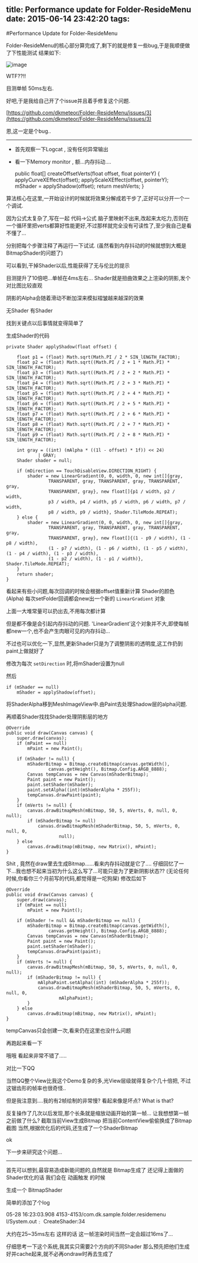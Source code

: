 title: Performance update for Folder-ResideMenu
date: 2015-06-14 23:42:20
tags:
---
#Performance Update for Folder-ResideMenu

Folder-ResideMenu的核心部分算完成了,剩下的就是修复一些bug,于是我顺便做了下性能测试
结果如下:


![image](../images/folder-residemenu-performance-bad.png)


WTF??!!

目测单帧 50ms左右.

好吧,于是我给自己开了个issue并且着手修复这个问题.

[https://github.com/dkmeteor/Folder-ResideMenu/issues/3](https://github.com/dkmeteor/Folder-ResideMenu/issues/3)

恩,这一定是个bug..

---
- 首先观察一下Logcat , 没有任何异常输出
- 看一下Memory monitor , 额...内存抖动....



    public float[] createOffsetVerts(float offset, float pointerY) {
        applyCurveXEffect(offset);
        applyScaleXEffect(offset, pointerY);
        mShader = applyShadow(offset);
        return meshVerts;
    }



算法核心在这里,一开始设计的时候就将效果分解成若干步了,正好可以分开一个一个调试.

因为公式太复杂了,写在一起 代码->公式 脑子里映射不出来,改起来太吃力,否则在一个循环里把verts都算好性能更好,不过那样就完全没有可读性了,至少我自己是看不懂了...

分别把每个步骤注释了再运行一下试试.
(虽然看到内存抖动的时候就想到大概是BitmapShader的问题了)


可以看到,干掉Shader以后,性能获得了无与伦比的提示





目测提升了10倍吧...单帧在4ms左右...
Shader就是扭曲效果之上渲染的阴影,发个对比图比较直观

阴影的Alpha会随着滑动不断加深来模拟褶皱越来越深的效果

无Shader                                                                  有Shader






找到关键点以后事情就变得简单了

生成Shader的代码

    private Shader applyShadow(float offset) {
    
        float p1 = (float) Math.sqrt(Math.PI / 2 * SIN_lENGTH_FACTOR);
        float p2 = (float) Math.sqrt((Math.PI / 2 + 1 * Math.PI) * SIN_lENGTH_FACTOR);
        float p3 = (float) Math.sqrt((Math.PI / 2 + 2 * Math.PI) * SIN_lENGTH_FACTOR);
        float p4 = (float) Math.sqrt((Math.PI / 2 + 3 * Math.PI) * SIN_lENGTH_FACTOR);
        float p5 = (float) Math.sqrt((Math.PI / 2 + 4 * Math.PI) * SIN_lENGTH_FACTOR);
        float p6 = (float) Math.sqrt((Math.PI / 2 + 5 * Math.PI) * SIN_lENGTH_FACTOR);
        float p7 = (float) Math.sqrt((Math.PI / 2 + 6 * Math.PI) * SIN_lENGTH_FACTOR);
        float p8 = (float) Math.sqrt((Math.PI / 2 + 7 * Math.PI) * SIN_lENGTH_FACTOR);
        float p9 = (float) Math.sqrt((Math.PI / 2 + 8 * Math.PI) * SIN_lENGTH_FACTOR);
    
        int gray = ((int) (mAlpha * ((1l - offset) * 1f)) << 24)
                | GRAY;
        Shader shader = null;
    
        if (mDirection == TouchDisableView.DIRECTION_RIGHT) {
            shader = new LinearGradient(0, 0, width, 0, new int[]{gray,
                    TRANSPARENT, gray, TRANSPARENT, gray, TRANSPARENT, gray,
                    TRANSPARENT, gray}, new float[]{p1 / width, p2 / width,
                    p3 / width, p4 / width, p5 / width, p6 / width, p7 / width,
                    p8 / width, p9 / width}, Shader.TileMode.REPEAT);
        } else {
            shader = new LinearGradient(0, 0, width, 0, new int[]{gray,
                    TRANSPARENT, gray, TRANSPARENT, gray, TRANSPARENT, gray,
                    TRANSPARENT, gray}, new float[]{(1 - p9 / width), (1 - p8 / width),
                    (1 - p7 / width), (1 - p6 / width), (1 - p5 / width), (1 - p4 / width), (1 - p3 / width),
                    (1 - p2 / width), (1 - p1 / width)}, Shader.TileMode.REPEAT);
        }
        return shader;
    }


看起来有些小问题,每次回调的时候会根据offset值重新计算 Shader的颜色(Alpha)
每次setFolder回调都会new出一个新的 `LinearGradient` 对象

上面一大堆常量可以扔出去,不用每次都计算

但是都不像是会引起内存抖动的问题. 'LinearGradient'这个对象并不大,即使每帧都new一个,也不会产生肉眼可见的内存抖动...

不过也可以优化一下,显然,更新Shader只是为了调整阴影的透明度,这工作扔到paint上做就好了

修改为每次 `setDirection` 时,将mShader设置为null

然后

    if (mShader == null)
        mShader = applyShadow(offset);

将ShaderAlpha移到MeshImageView中.由Paint去处理Shadow层的alpha问题.


再顺着Shader找找Shader处理阴影层的地方

    @Override
    public void draw(Canvas canvas) {
        super.draw(canvas);
        if (mPaint == null)
            mPaint = new Paint();
    
        if (mShader != null) {
            mShaderBitmap = Bitmap.createBitmap(canvas.getWidth(),
                    canvas.getHeight(), Bitmap.Config.ARGB_8888);
            Canvas tempCanvas = new Canvas(mShaderBitmap);
            Paint paint = new Paint();
            paint.setShader(mShader);
            paint.setAlpha((int)(mShaderAlpha * 255f));
            tempCanvas.drawPaint(paint);
        }
        if (mVerts != null) {
            canvas.drawBitmapMesh(mBitmap, 50, 5, mVerts, 0, null, 0, null);
            if (mShaderBitmap != null)
                canvas.drawBitmapMesh(mShaderBitmap, 50, 5, mVerts, 0, null, 0,
                        null);
        } else
            canvas.drawBitmap(mBitmap, new Matrix(), mPaint);
    }


Shit , 竟然在draw里去生成Bitmap......看来内存抖动就是它了....
仔细回忆了一下...我也想不起来当初为什么这么写了...可能只是为了更新阴影状态??
(无论任何时候,你看你三个月前写的代码,都觉得是一坨狗屎)
修改后如下

    @Override
    public void draw(Canvas canvas) {
        super.draw(canvas);
        if (mPaint == null)
            mPaint = new Paint();
    
        if (mShader != null && mShaderBitmap == null) {
            mShaderBitmap = Bitmap.createBitmap(canvas.getWidth(),
                    canvas.getHeight(), Bitmap.Config.ARGB_8888);
            Canvas tempCanvas = new Canvas(mShaderBitmap);
            Paint paint = new Paint();
            paint.setShader(mShader);
            tempCanvas.drawPaint(paint);
        }
        if (mVerts != null) {
            canvas.drawBitmapMesh(mBitmap, 50, 5, mVerts, 0, null, 0, null);
            if (mShaderBitmap != null) {
                mAlphaPaint.setAlpha((int) (mShaderAlpha * 255f));
                canvas.drawBitmapMesh(mShaderBitmap, 50, 5, mVerts, 0, null, 0,
                        mAlphaPaint);
            }
        } else
            canvas.drawBitmap(mBitmap, new Matrix(), mPaint);
    }


tempCanvas只会创建一次,看来仍在这里也没什么问题

再跑起来看一下




哦哦 看起来非常不错了.....


对比一下QQ



当然QQ整个View比我这个Demo复杂的多,光View层级就得复杂个几十倍把,
不过这锯齿形的帧率也很奇怪..



但是我注意到....我的有2帧绘制的非常慢? 看起来像是坏点?
What is that?


反复操作了几次以后发现,那个长条就是缩放动画开始的第一帧...
让我想想第一帧之前做了什么? 截取当前View生成Bitmap
把当前ContentView偷偷换成了Bitmap截图
当然,根据优化后的代码,还生成了一个ShaderBitmap

ok


下一步来研究这个问题...

---

首先可以想到,最容易造成新能问题的,自然就是 Bitmap生成了
还记得上面做的Shader优化的话
我们会在 动画触发 的时候

生成一个 BitmapShader

简单的添加了个log

05-28 16:23:03.908    4153-4153/com.dk.sample.folder.residemenu I/System.out﹕ CreateShader:34

大约在25~35ms左右
这样的话 这一帧渲染时间当然一定会超过16ms了...

仔细思考一下这个系统,我其实只需要2个方向的不同Shader
那么预先把他们生成好并cache起来,就不必再ondraw时再去生成了



